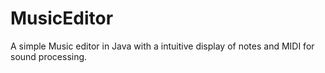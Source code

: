# MusicEditor
A simple Music editor in Java with a intuitive display of notes and MIDI for sound processing.
